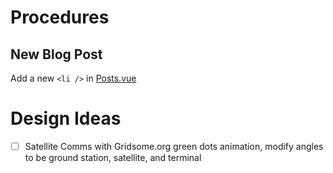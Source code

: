 # Procedures

## New Blog Post

Add a new `<li />` in [Posts.vue](src/pages/partials/Posts.vue)

# Design Ideas

- [ ] Satellite Comms with Gridsome.org green dots animation, modify angles to be ground station, satellite, and terminal
